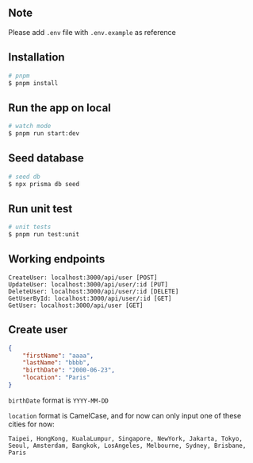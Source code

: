 ## Note

Please add `.env` file with `.env.example` as reference

## Installation

```bash
# pnpm
$ pnpm install
```

## Run the app on local

```bash
# watch mode
$ pnpm run start:dev
```

## Seed database

```bash
# seed db
$ npx prisma db seed
```

## Run unit test

```bash
# unit tests
$ pnpm run test:unit
```

## Working endpoints
```
CreateUser: localhost:3000/api/user [POST]
UpdateUser: localhost:3000/api/user/:id [PUT]
DeleteUser: localhost:3000/api/user/:id [DELETE]
GetUserById: localhost:3000/api/user/:id [GET]
GetUser: localhost:3000/api/user [GET]
```

## Create user
```json
{
	"firstName": "aaaa",
	"lastName": "bbbb",
	"birthDate": "2000-06-23",
	"location": "Paris"
}

```

`birthDate` format is `YYYY-MM-DD`


`location` format is CamelCase, and for now can only input one of these cities for now:
```
Taipei, HongKong, KualaLumpur, Singapore, NewYork, Jakarta, Tokyo, Seoul, Amsterdam, Bangkok, LosAngeles, Melbourne, Sydney, Brisbane, Paris
```

